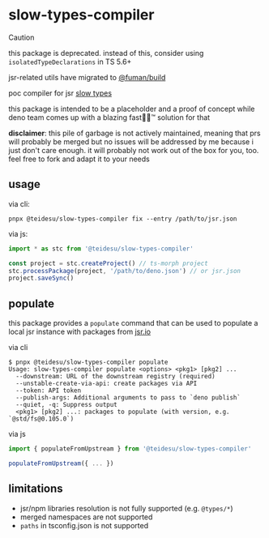 # slow-types-compiler

> [!CAUTION]
> this package is deprecated. instead of this, consider using `isolatedTypeDeclarations` in TS 5.6+
>
> jsr-related utils have migrated to [@fuman/build](https://github.com/teidesu/fuman/blob/main/packages/build/README.md)

poc compiler for jsr [slow types](https://jsr.io/docs/about-slow-types)

this package is intended to be a placeholder and a proof of concept while deno team comes up with a
blazing fast🚀🦀™ solution for that

**disclaimer**: this pile of garbage is not actively maintained, meaning that prs will probably be merged but no issues will be addressed by me
because i just don't care enough. it will probably not work out of the box for you, too. feel free to fork and adapt it to your needs

## usage

via cli:
```
pnpx @teidesu/slow-types-compiler fix --entry /path/to/jsr.json
```

via js:
```ts
import * as stc from '@teidesu/slow-types-compiler'

const project = stc.createProject() // ts-morph project
stc.processPackage(project, '/path/to/deno.json') // or jsr.json
project.saveSync()
```

## populate

this package provides a `populate` command that can be used to populate a local
jsr instance with packages from [jsr.io](https://jsr.io)

via cli
```
$ pnpx @teidesu/slow-types-compiler populate
Usage: slow-types-compiler populate <options> <pkg1> [pkg2] ...
  --downstream: URL of the downstream registry (required)
  --unstable-create-via-api: create packages via API
  --token: API token
  --publish-args: Additional arguments to pass to `deno publish`
  --quiet, -q: Suppress output
  <pkg1> [pkg2] ...: packages to populate (with version, e.g. `@std/fs@0.105.0`)
```

via js
```ts
import { populateFromUpstream } from '@teidesu/slow-types-compiler'

populateFromUpstream({ ... })
```

## limitations

- jsr/npm libraries resolution is not fully supported (e.g. `@types/*`)
- merged namespaces are not supported
- `paths` in tsconfig.json is not supported

